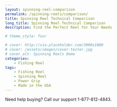 ```yaml
---
layout: spinning-reel-comparison
permalink: /spinning-reels/comparison/
title: Spinning Reel Technical Comparison
long_title: Spinning Reel Technical Comparison
description: Find the Perfect Reel for Your Needs

# theme_style: four

# cover: http://via.placeholder.com/3000x1000
# cover: /assets/images/cover-tester.jpg
# cover_alt: Spinning Reels Demo
categories: 
    - Fishing Reel
tags: 
    - Fishing Reel
    - Spinning Reel
    - Power Grip
    - Made in the USA
---
```



Need help buying? Call our support 1-877-812-4843.
